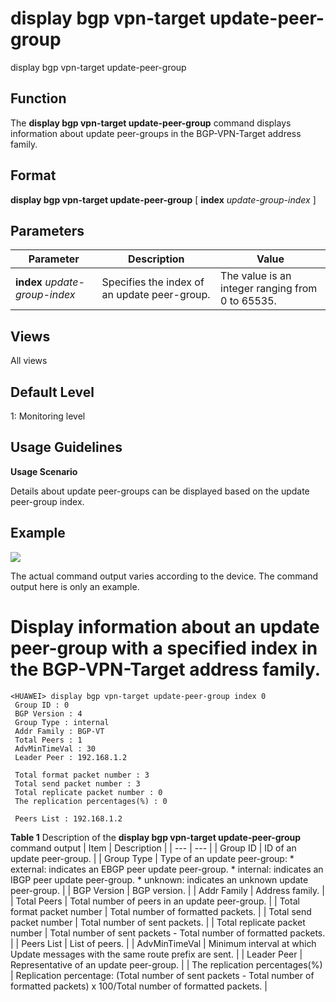 display bgp vpn-target update-peer-group
========================================

display bgp vpn-target update-peer-group

Function
--------



The **display bgp vpn-target update-peer-group** command displays information about update peer-groups in the BGP-VPN-Target address family.




Format
------

**display bgp vpn-target update-peer-group** [ **index** *update-group-index* ]


Parameters
----------

| Parameter | Description | Value |
| --- | --- | --- |
| **index** *update-group-index* | Specifies the index of an update peer-group. | The value is an integer ranging from 0 to 65535. |



Views
-----

All views


Default Level
-------------

1: Monitoring level


Usage Guidelines
----------------

**Usage Scenario**



Details about update peer-groups can be displayed based on the update peer-group index.




Example
-------

![](../public_sys-resources/note_3.0-en-us.png) 

The actual command output varies according to the device. The command output here is only an example.


# Display information about an update peer-group with a specified index in the BGP-VPN-Target address family.
```
<HUAWEI> display bgp vpn-target update-peer-group index 0
 Group ID : 0
 BGP Version : 4
 Group Type : internal
 Addr Family : BGP-VT
 Total Peers : 1
 AdvMinTimeVal : 30
 Leader Peer : 192.168.1.2

 Total format packet number : 3
 Total send packet number : 3
 Total replicate packet number : 0
 The replication percentages(%) : 0

 Peers List : 192.168.1.2

```

**Table 1** Description of the **display bgp vpn-target update-peer-group** command output
| Item | Description |
| --- | --- |
| Group ID | ID of an update peer-group. |
| Group Type | Type of an update peer-group:   * external: indicates an EBGP peer update peer-group. * internal: indicates an IBGP peer update peer-group. * unknown: indicates an unknown update peer-group. |
| BGP Version | BGP version. |
| Addr Family | Address family. |
| Total Peers | Total number of peers in an update peer-group. |
| Total format packet number | Total number of formatted packets. |
| Total send packet number | Total number of sent packets. |
| Total replicate packet number | Total number of sent packets - Total number of formatted packets. |
| Peers List | List of peers. |
| AdvMinTimeVal | Minimum interval at which Update messages with the same route prefix are sent. |
| Leader Peer | Representative of an update peer-group. |
| The replication percentages(%) | Replication percentage: (Total number of sent packets - Total number of formatted packets) x 100/Total number of formatted packets. |